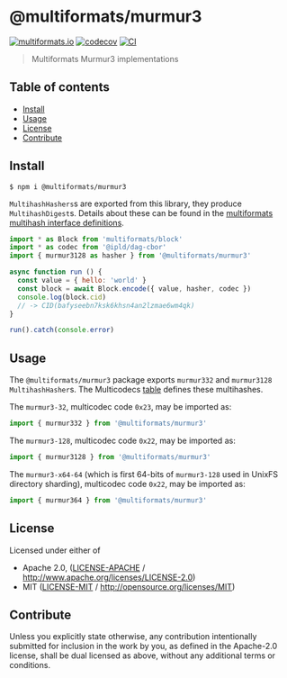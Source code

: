 # @multiformats/murmur3 <!-- omit in toc -->

[![multiformats.io](https://img.shields.io/badge/project-IPFS-blue.svg?style=flat-square)](http://multiformats.io)
[![codecov](https://img.shields.io/codecov/c/github/multiformats/js-murmur3.svg?style=flat-square)](https://codecov.io/gh/multiformats/js-murmur3)
[![CI](https://img.shields.io/github/workflow/status/multiformats/js-murmur3/test%20&%20maybe%20release/master?style=flat-square)](https://github.com/multiformats/js-murmur3/actions/workflows/js-test-and-release.yml)

> Multiformats Murmur3 implementations

## Table of contents <!-- omit in toc -->

- [Install](#install)
- [Usage](#usage)
- [License](#license)
- [Contribute](#contribute)

## Install

```console
$ npm i @multiformats/murmur3
```

`MultihashHashers`s are exported from this library, they produce `MultihashDigest`s. Details about these can be found in the [multiformats multihash interface definitions](https://github.com/multiformats/js-multiformats/blob/master/src/hashes/interface.ts).

```js
import * as Block from 'multiformats/block'
import * as codec from '@ipld/dag-cbor'
import { murmur3128 as hasher } from '@multiformats/murmur3'

async function run () {
  const value = { hello: 'world' }
  const block = await Block.encode({ value, hasher, codec })
  console.log(block.cid)
  // -> CID(bafyseebn7ksk6khsn4an2lzmae6wm4qk)
}

run().catch(console.error)
```

## Usage

The `@multiformats/murmur3` package exports `murmur332` and `murmur3128` `MultihashHasher`s. The Multicodecs [table](https://github.com/multiformats/multicodec/blob/master/table.csv) defines these multihashes.

The `murmur3-32`, multicodec code `0x23`, may be imported as:

```js
import { murmur332 } from '@multiformats/murmur3'
```

The `murmur3-128`, multicodec code `0x22`, may be imported as:

```js
import { murmur3128 } from '@multiformats/murmur3'
```

The `murmur3-x64-64` (which is first 64-bits of `murmur3-128` used in UnixFS directory sharding), multicodec code `0x22`, may be imported as:

```js
import { murmur364 } from '@multiformats/murmur3'
```

## License

Licensed under either of

- Apache 2.0, ([LICENSE-APACHE](LICENSE-APACHE) / <http://www.apache.org/licenses/LICENSE-2.0>)
- MIT ([LICENSE-MIT](LICENSE-MIT) / <http://opensource.org/licenses/MIT>)

## Contribute

Unless you explicitly state otherwise, any contribution intentionally submitted for inclusion in the work by you, as defined in the Apache-2.0 license, shall be dual licensed as above, without any additional terms or conditions.
